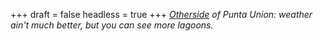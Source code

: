 
+++
draft = false
headless = true
+++
_[Otherside](http://en.wikipedia.org/wiki/Otherside) of Punta Union: weather ain't much better, but you can see more lagoons._
